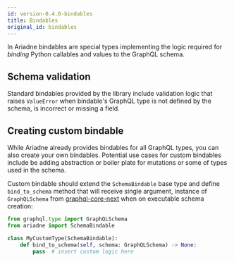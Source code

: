 ```yaml
---
id: version-0.4.0-bindables
title: Bindables
original_id: bindables
---
```



In Ariadne bindables are special types implementing the logic required for *binding* Python callables and values to the GraphQL schema.


## Schema validation

Standard bindables provided by the library include validation logic that raises `ValueError` when bindable's GraphQL type is not defined by the schema, is incorrect or missing a field.


## Creating custom bindable

While Ariadne already provides bindables for all GraphQL types, you can also create your own bindables. Potential use cases for custom bindables include be adding abstraction or boiler plate for mutations or some of types used in the schema.

Custom bindable should extend the `SchemaBindable` base type and define `bind_to_schema` method that will receive single argument, instance of `GraphQLSchema` from [graphql-core-next](https://github.com/graphql-python/graphql-core-next) when on executable schema creation:

```python
from graphql.type import GraphQLSchema
from ariadne import SchemaBindable

class MyCustomType(SchemaBindable):
    def bind_to_schema(self, schema: GraphQLSchema) -> None:
        pass  # insert custom logic here
```